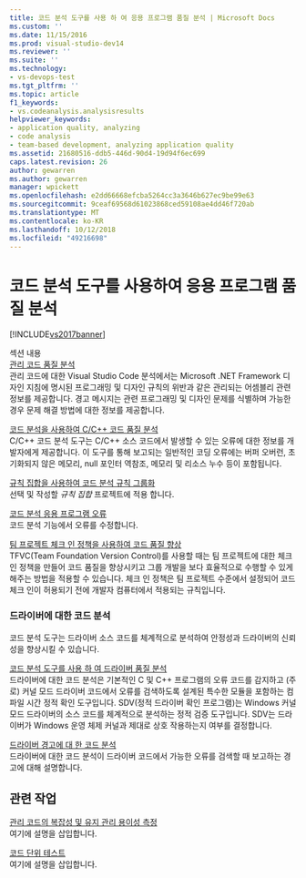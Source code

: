 ```yaml
---
title: 코드 분석 도구를 사용 하 여 응용 프로그램 품질 분석 | Microsoft Docs
ms.custom: ''
ms.date: 11/15/2016
ms.prod: visual-studio-dev14
ms.reviewer: ''
ms.suite: ''
ms.technology:
- vs-devops-test
ms.tgt_pltfrm: ''
ms.topic: article
f1_keywords:
- vs.codeanalysis.analysisresults
helpviewer_keywords:
- application quality, analyzing
- code analysis
- team-based development, analyzing application quality
ms.assetid: 21680516-ddb5-446d-90d4-19d94f6ec699
caps.latest.revision: 26
author: gewarren
ms.author: gewarren
manager: wpickett
ms.openlocfilehash: e2dd66668efcba5264cc3a3646b627ec9be99e63
ms.sourcegitcommit: 9ceaf69568d61023868ced59108ae4dd46f720ab
ms.translationtype: MT
ms.contentlocale: ko-KR
ms.lasthandoff: 10/12/2018
ms.locfileid: "49216698"
---
```

# <a name="analyzing-application-quality-by-using-code-analysis-tools"></a>코드 분석 도구를 사용하여 응용 프로그램 품질 분석
[!INCLUDE[vs2017banner](../includes/vs2017banner.md)]

섹션 내용  
 [관리 코드 품질 분석](../code-quality/analyzing-managed-code-quality-by-using-code-analysis.md)  
 관리 코드에 대한 Visual Studio Code 분석에서는 Microsoft .NET Framework 디자인 지침에 명시된 프로그래밍 및 디자인 규칙의 위반과 같은 관리되는 어셈블리 관련 정보를 제공합니다. 경고 메시지는 관련 프로그래밍 및 디자인 문제를 식별하며 가능한 경우 문제 해결 방법에 대한 정보를 제공합니다.  
  
 [코드 분석을 사용하여 C/C++ 코드 품질 분석](../code-quality/analyzing-c-cpp-code-quality-by-using-code-analysis.md)  
 C/C++ 코드 분석 도구는 C/C++ 소스 코드에서 발생할 수 있는 오류에 대한 정보를 개발자에게 제공합니다. 이 도구를 통해 보고되는 일반적인 코딩 오류에는 버퍼 오버런, 초기화되지 않은 메모리, null 포인터 역참조, 메모리 및 리소스 누수 등이 포함됩니다.  
  
 [규칙 집합을 사용하여 코드 분석 규칙 그룹화](../code-quality/using-rule-sets-to-group-code-analysis-rules.md)  
 선택 및 작성할 *규칙 집합* 프로젝트에 적용 합니다.  
  
 [코드 분석 응용 프로그램 오류](../code-quality/code-analysis-application-errors.md)  
 코드 분석 기능에서 오류를 수정합니다.  
  
 [팀 프로젝트 체크 인 정책을 사용하여 코드 품질 향상](../code-quality/enhancing-code-quality-with-team-project-check-in-policies.md)  
 TFVC(Team Foundation Version Control)를 사용할 때는 팀 프로젝트에 대한 체크 인 정책을 만들어 코드 품질을 향상시키고 그룹 개발을 보다 효율적으로 수행할 수 있게 해주는 방법을 적용할 수 있습니다. 체크 인 정책은 팀 프로젝트 수준에서 설정되어 코드 체크 인이 허용되기 전에 개발자 컴퓨터에서 적용되는 규칙입니다.  
  
### <a name="code-analysis-for-drivers"></a>드라이버에 대한 코드 분석  
 코드 분석 도구는 드라이버 소스 코드를 체계적으로 분석하여 안정성과 드라이버의 신뢰성을 향상시킬 수 있습니다.  
  
 [코드 분석 도구를 사용 하 여 드라이버 품질 분석](http://go.microsoft.com/fwlink/?LinkId=227618)  
 드라이버에 대한 코드 분석은 기본적인 C 및 C++ 프로그램의 오류 코드를 감지하고 (주로) 커널 모드 드라이버 코드에서 오류를 검색하도록 설계된 특수한 모듈을 포함하는 컴파일 시간 정적 확인 도구입니다. SDV(정적 드라이버 확인 프로그램)는 Windows 커널 모드 드라이버의 소스 코드를 체계적으로 분석하는 정적 검증 도구입니다. SDV는 드라이버가 Windows 운영 체제 커널과 제대로 상호 작용하는지 여부를 결정합니다.  
  
 [드라이버 경고에 대 한 코드 분석](http://go.microsoft.com/fwlink/?LinkId=225920)  
 드라이버에 대한 코드 분석이 드라이버 코드에서 가능한 오류를 검색할 때 보고하는 경고에 대해 설명합니다.  
  
## <a name="related-tasks"></a>관련 작업  
 [관리 코드의 복잡성 및 유지 관리 용이성 측정](../code-quality/measuring-complexity-and-maintainability-of-managed-code.md)  
 여기에 설명을 삽입합니다.  
  
 [코드 단위 테스트](../test/unit-test-your-code.md)  
 여기에 설명을 삽입합니다.



